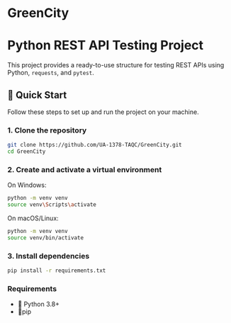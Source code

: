 # GreenCity

# Python REST API Testing Project

This project provides a ready-to-use structure for testing REST APIs using Python, `requests`, and `pytest`.

## 🚀 Quick Start

Follow these steps to set up and run the project on your machine.

### 1. Clone the repository

```bash
git clone https://github.com/UA-1378-TAQC/GreenCity.git
cd GreenCity
```

### 2. Create and activate a virtual environment
On Windows:
```bash
python -m venv venv
source venv\Scripts\activate
```
On macOS/Linux:
```bash
python -m venv venv
source venv/bin/activate  
```

### 3. Install dependencies
```bash
pip install -r requirements.txt
```

### Requirements
- 🐍 Python 3.8+
- 🍼pip
